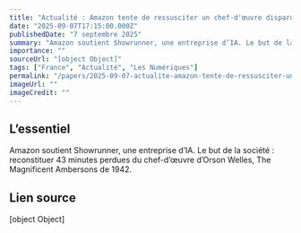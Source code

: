 ```yaml
---
title: "Actualité : Amazon tente de ressusciter un chef-d'œuvre disparu d'Hollywood en utilisant l'IA"
date: "2025-09-07T17:15:00.000Z"
publishedDate: "7 septembre 2025"
summary: "Amazon soutient Showrunner, une entreprise d’IA. Le but de la société : reconstituer 43 minutes perdues du chef-d’œuvre d’Orson Welles, The Magnificent Ambersons de 1942."
importance: ""
sourceUrl: "[object Object]"
tags: ["France", "Actualité", "Les Numériques"]
permalink: "/papers/2025-09-07-actualite-amazon-tente-de-ressusciter-un-chef-doeuvre-disparu-dhollywood-en-utilisant-lia"
imageUrl: ""
imageCredit: ""
---
```


## L’essentiel

Amazon soutient Showrunner, une entreprise d’IA. Le but de la société : reconstituer 43 minutes perdues du chef-d’œuvre d’Orson Welles, The Magnificent Ambersons de 1942.

## Lien source

[object Object]
